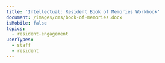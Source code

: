 ```yaml
---
title: 'Intellectual: Resident Book of Memories Workbook'
document: /images/cms/book-of-memories.docx
isMobile: false
topics:
  - resident-engagement
userTypes:
  - staff
  - resident
---
```


